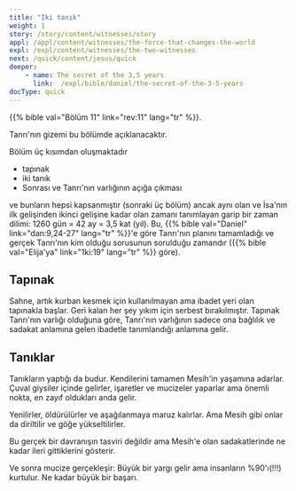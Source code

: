 ```yaml
---
title: "İki tanık"
weight: 1
story: /story/content/witnesses/story
appl: /appl/content/witnesses/the-force-that-changes-the-world
expl: /expl/content/witnesses/the-two-witnesses
next: /quick/content/jesus/quick
deeper:
    - name: The secret of the 3,5 years
      link:  /expl/bible/daniel/the-secret-of-the-3-5-years
docType: quick
---
```



{{% bible val="Bölüm 11" link="rev:11" lang="tr" %}}.

Tanrı'nın gizemi bu bölümde açıklanacaktır. 

Bölüm üç kısımdan oluşmaktadır
- tapınak
- iki tanık
- Sonrası ve Tanrı'nın varlığının açığa çıkması

ve bunların hepsi kapsanmıştır (sonraki üç bölüm) ancak aynı olan ve İsa'nın ilk gelişinden ikinci gelişine kadar olan zamanı tanımlayan garip bir zaman dilimi: 1260 gün = 42 ay = 3,5 kat (yıl). Bu, {{% bible val="Daniel" link="dan:9,24-27" lang="tr" %}}'e göre Tanrı'nın planını tamamladığı ve gerçek Tanrı'nın kim olduğu sorusunun sorulduğu zamandır ({{% bible val="Elija'ya" link="1ki:19" lang="tr" %}} göre).

## Tapınak

Sahne, artık kurban kesmek için kullanılmayan ama ibadet yeri olan tapınakla başlar. Geri kalan her şey yıkım için serbest bırakılmıştır. Tapınak Tanrı'nın varlığı olduğuna göre, Tanrı'nın varlığının sadece ona bağlılık ve sadakat anlamına gelen ibadetle tanımlandığı anlamına gelir.

## Tanıklar

Tanıkların yaptığı da budur. Kendilerini tamamen Mesih'in yaşamına adarlar. Çuval giysiler içinde gelirler, işaretler ve mucizeler yaparlar ama önemli nokta, en zayıf oldukları anda gelir.

Yenilirler, öldürülürler ve aşağılanmaya maruz kalırlar. Ama Mesih gibi onlar da diriltilir ve göğe yükseltilirler. 

Bu gerçek bir davranışın tasviri değildir ama Mesih'e olan sadakatlerinde ne kadar ileri gittiklerini gösterir.

Ve sonra mucize gerçekleşir: Büyük bir yargı gelir ama insanların %90'ı(!!!) kurtulur. Ne kadar büyük bir başarı.